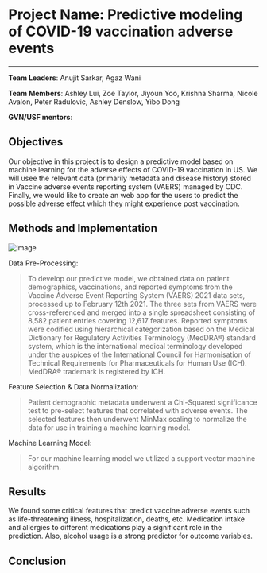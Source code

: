 # Project Name: Predictive modeling of COVID-19 vaccination adverse events
---
**Team Leaders**: Anujit Sarkar, Agaz	Wani

**Team Members**:  Ashley Lui, Zoe Taylor, Jiyoun Yoo, Krishna Sharma, Nicole Avalon, Peter Radulovic, Ashley Denslow, Yibo Dong

**GVN/USF mentors**:


## Objectives
Our objective in this project is to design a predictive model based on machine learning for the adverse effects of COVID-19 vaccination in US. We will usee the relevant data (primarily metadata and disease history) stored in Vaccine adverse events reporting system (VAERS) managed by CDC. Finally, we would like to create an web app for the users to predict the possible adverse effect which they might experience post vaccination.   

## Methods and Implementation

![image](https://user-images.githubusercontent.com/55377207/109331909-6e09e080-782b-11eb-934f-a3964b167902.png)

Data Pre-Processing:
>To develop our predictive model, we obtained data on patient demographics, vaccinations, and reported symptoms from the Vaccine Adverse Event Reporting System (VAERS) 2021 data sets, processed up to February 12th 2021. The three sets from VAERS were cross-referenced and merged into a single spreadsheet consisting of 8,582 patient entries covering 12,617 features. Reported symptoms were codified using hierarchical categorization based on the Medical Dictionary for Regulatory Activities Terminology (MedDRA®) standard system, which is the international medical terminology developed under the auspices of the International Council for Harmonisation of Technical Requirements for Pharmaceuticals for Human Use (ICH). MedDRA® trademark is registered by ICH.

Feature Selection & Data Normalization:

>Patient demographic metadata underwent a Chi-Squared significance test to pre-select features that correlated with adverse events. The selected features then underwent MinMax scaling to normalize the data for use in training a machine learning model.

Machine Learning Model:
>For our machine learning model we utilized a support vector machine algorithm.  


## Results 
We found some critical features that predict vaccine adverse events such as life-threatening illness, hospitalization, deaths, etc. Medication intake and allergies to different medications play a significant role in the prediction. Also, alcohol usage is a strong predictor for outcome variables. 

## Conclusion

